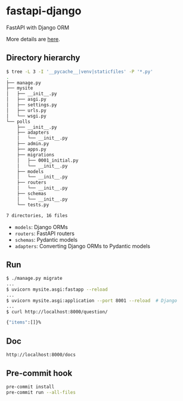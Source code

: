 # fastapi-django

FastAPI with Django ORM

More details are [here](https://kigawas.me/posts/integrate-fastapi-and-django-orm/).

## Directory hierarchy

```bash
$ tree -L 3 -I '__pycache__|venv|staticfiles' -P '*.py'
.
├── manage.py
├── mysite
│   ├── __init__.py
│   ├── asgi.py
│   ├── settings.py
│   ├── urls.py
│   └── wsgi.py
└── polls
    ├── __init__.py
    ├── adapters
    │   └── __init__.py
    ├── admin.py
    ├── apps.py
    ├── migrations
    │   ├── 0001_initial.py
    │   └── __init__.py
    ├── models
    │   └── __init__.py
    ├── routers
    │   └── __init__.py
    ├── schemas
    │   └── __init__.py
    └── tests.py

7 directories, 16 files
```

- `models`: Django ORMs
- `routers`: FastAPI routers
- `schemas`: Pydantic models
- `adapters`: Converting Django ORMs to Pydantic models

## Run

```bash
$ ./manage.py migrate
...
$ uvicorn mysite.asgi:fastapp --reload
...
$ uvicorn mysite.asgi:application --port 8001 --reload  # Django
...
$ curl http://localhost:8000/question/

{"items":[]}%
```

## Doc

```plaintext
http://localhost:8000/docs
```

## Pre-commit hook

```bash
pre-commit install
pre-commit run --all-files
```
